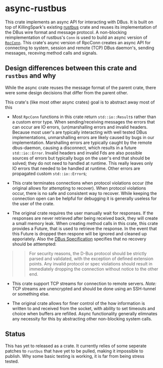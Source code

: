 # async-rustbus
This crate implements an async API for interacting with DBus. 
It is built on top of KillingSpark's existing [rustbus](https://github.com/KillingSpark/rustbus) crate 
and reuses its implementation of the DBus wire format and message protocol.
A non-blocking reimplementation of rustbus's `Conn` is used to build an async version of [`RpcConn`](https://docs.rs/rustbus/0.12.0/rustbus/connection/rpc_conn/struct.RpcConn.html).
This crate's async version of RpcConn creates an async API for connecting to system, session and remote (TCP) DBus daemon's, sending messages, receving method calls and signals.
## Design differences between this crate and `rustbus` and why
While the async crate reuses the message format of the parent crate, there were some design decisions that differ from the parent other.

This crate's (like most other async crates) goal is to abstract away most of this 
* Most `RpcConn` functions in this crate return `std::io::Result`s rather than a custom error type. 
When sending/receiving messages the errors that can occur are IO errors, (un)marshalling errors and invalid headers.
Because most user's are typically interacting with well tested DBus implementations, unmarshalling errors are likely caused by bugs in our implementation.
Marshalling errors are typically caught by the remote dbus-daemon, causing a disconnect, which results in a future `std::io::Error`.
Invalid headers and invalid Fds are also possible sources of errors but typically bugs on the user's end that should be solved; 
they do not need to handled at runtime.
This really leaves only IO errors that needed to be handled at runtime. Other errors are propagated custom `std::io::Error`s;

* This crate terminates connections when protocol violations occur (the original allows for attempting to recover). 
When protocol violations occur, there is no safe and consistent way to recover. While keeping the connection open can be helpful for debugging
it is generally useless for the user of the crate. 

* The original crate requires the user manually wait for responses. 
If the responses are never retrieved after being received back, they will create a small memory leak.
When creating method calls in this crate, this crate provides a Future, that is used to retrieve the response. 
In the event that this Future is dropped then respone will be ignored and cleaned up apporiately.
Also the [DBus Specification](https://dbus.freedesktop.org/doc/dbus-specification.html#message-protocol-handling-invalid) specifies that no recovery should be atttempted:
>> For security reasons, the D-Bus protocol should be strictly parsed and validated, with the exception of defined extension points. 
>> Any invalid protocol or spec violations should result in immediately dropping the connection without notice to the other end. 
* This crate support TCP streams for connection to remote servers. 
*Note:* TCP streams are unencrypted and should be done using an SSH-tunnel or something else.

* The original crate allows for finer control of the how information is written to and received from the socket, 
with ability to set timeouts and choice when buffers are refilled.
Async functionality generally elimnates any necessity for this by abstracting other non-blocking system calls. 

## Status
This has yet to released as a crate. It currently relies of some seperate patches to `rustbus` that have yet to be pulled, making it impossible to publish.
Why some basic testing is working, it is far from being stress tested.
